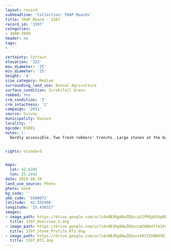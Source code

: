 ```yaml
---
layout: record
subheadline: 'Collection: TRAP Mounds'
title: TRAP Mound - 3397
record_id: '3397'
categories:
- 3000-3999
header: no
tags:
- ''

certainty: Certain
elevation: '322'
max_diameter: '25'
min_diameter: '25'
height: '4'
size_category: Medium
surrounding_land_use: Annual Agriculture
surface_condition: Scrub|Tall Grass
robbed: Yes
crm_condition: '3'
crm_intactness: '2'
campaign: '2011'
source: Survey
municipality: Rozovo
locality: ''
bgcode: DS001
notes: |-
  Hardly accessible. Two fresh robbers' trenchs. Large stones at the bottom (probably from the chamber).


rights: standard


maps:
  lat: 42.6285
  lon: 25.2442
date: 2018-08-30
land_use_source: Photo
photo: Good
bg_code: ''
akb_code: '5500072'
latitude: '42.555956'
longitude: '25.430317'
images:
- image_path: https://drive.google.com/uc?id=0B3Rg88wZDQscaS1PM2pOYUpRbnM
  title: 3397_Overview_S.dng
- image_path: https://drive.google.com/uc?id=0B3Rg88wZDQscLWJ6NUdfYk1PcG8
  title: 3397_Stone_Profile_RT1.dng
- image_path: https://drive.google.com/uc?id=0B3Rg88wZDQscekRYZ1hBWV9EZGs
  title: 3397_RT1.dng
---
```

